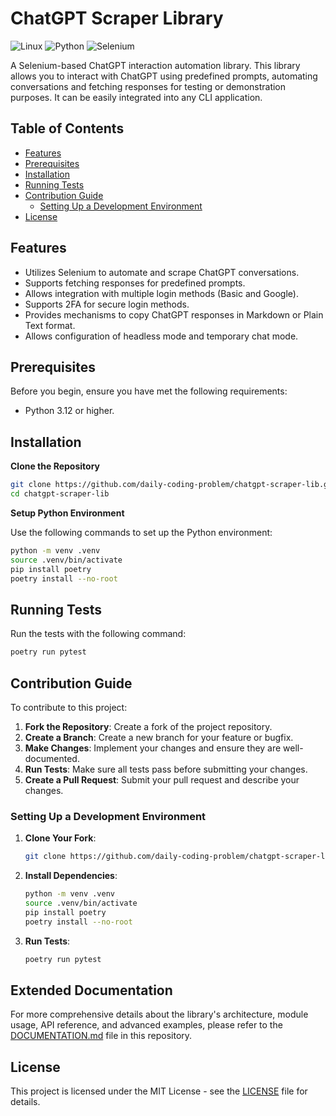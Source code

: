 # ChatGPT Scraper Library

![Linux](https://img.shields.io/badge/-Linux-FCC624?style=flat-square&logo=linux&logoColor=black)
![Python](https://img.shields.io/badge/-Python-3776AB?style=flat-square&logo=python&logoColor=white)
![Selenium](https://img.shields.io/badge/-Selenium-59b943?style=flat-square&logo=selenium&logoColor=white)

A Selenium-based ChatGPT interaction automation library. This library allows you to interact with ChatGPT using predefined prompts, automating conversations and fetching responses for testing or demonstration purposes. It can be easily integrated into any CLI application.

## Table of Contents

- [Features](#features)
- [Prerequisites](#prerequisites)
- [Installation](#installation)
- [Running Tests](#running-tests)
- [Contribution Guide](#contribution-guide)
  - [Setting Up a Development Environment](#setting-up-a-development-environment)
- [License](#license)

## Features

- Utilizes Selenium to automate and scrape ChatGPT conversations.
- Supports fetching responses for predefined prompts.
- Allows integration with multiple login methods (Basic and Google).
- Supports 2FA for secure login methods.
- Provides mechanisms to copy ChatGPT responses in Markdown or Plain Text format.
- Allows configuration of headless mode and temporary chat mode.

## Prerequisites

Before you begin, ensure you have met the following requirements:

- Python 3.12 or higher.

## Installation

**Clone the Repository**

```sh
git clone https://github.com/daily-coding-problem/chatgpt-scraper-lib.git
cd chatgpt-scraper-lib
```

**Setup Python Environment**

Use the following commands to set up the Python environment:

```sh
python -m venv .venv
source .venv/bin/activate
pip install poetry
poetry install --no-root
```

## Running Tests

Run the tests with the following command:

```sh
poetry run pytest
```

## Contribution Guide

To contribute to this project:

1. **Fork the Repository**: Create a fork of the project repository.
2. **Create a Branch**: Create a new branch for your feature or bugfix.
3. **Make Changes**: Implement your changes and ensure they are well-documented.
4. **Run Tests**: Make sure all tests pass before submitting your changes.
5. **Create a Pull Request**: Submit your pull request and describe your changes.

### Setting Up a Development Environment

1. **Clone Your Fork**:

   ```sh
   git clone https://github.com/daily-coding-problem/chatgpt-scraper-lib.git
   ```

2. **Install Dependencies**:

   ```sh
   python -m venv .venv
   source .venv/bin/activate
   pip install poetry
   poetry install --no-root
   ```

3. **Run Tests**:

   ```sh
   poetry run pytest
   ```


## Extended Documentation

For more comprehensive details about the library's architecture, module usage, API reference, and advanced examples, please refer to the [DOCUMENTATION.md](DOCUMENTATION.md) file in this repository.

## License

This project is licensed under the MIT License - see the [LICENSE](LICENSE) file for details.

